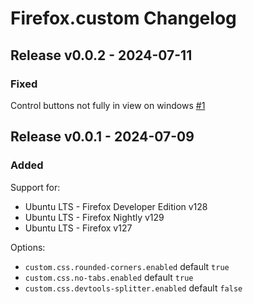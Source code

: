 # Firefox.custom Changelog

## Release v0.0.2 - 2024-07-11

### Fixed

Control buttons not fully in view on windows [#1](https://github.com/TessavWalstijn/firefox.custom/issues/1)

## Release v0.0.1 - 2024-07-09

### Added

Support for:

- Ubuntu LTS - Firefox Developer Edition v128
- Ubuntu LTS - Firefox Nightly v129
- Ubuntu LTS - Firefox v127

Options:

- `custom.css.rounded-corners.enabled` default `true`
- `custom.css.no-tabs.enabled` default `true`
- `custom.css.devtools-splitter.enabled` default `false`
